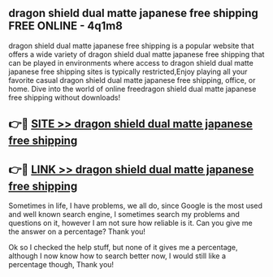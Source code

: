 ## dragon shield dual matte japanese free shipping FREE ONLINE - 4q1m8

dragon shield dual matte japanese free shipping is a popular website that offers a wide variety of dragon shield dual matte japanese free shipping that can be played in environments where access to dragon shield dual matte japanese free shipping sites is typically restricted,Enjoy playing all your favorite casual dragon shield dual matte japanese free shipping, office, or home. Dive into the world of online freedragon shield dual matte japanese free shipping without downloads!

## 👉🔴 [SITE >> dragon shield dual matte japanese free shipping](http://news.freeplayer.one?title=dragon_shield_dual_matte_japanese_free_shipping&ref=FRRE)

## 👉🔴 [LINK >> dragon shield dual matte japanese free shipping](http://news.freeplayer.one?title=dragon_shield_dual_matte_japanese_free_shipping&ref=FREE)

Sometimes in life, I have problems, we all do, since Google is the most used and well known search engine, I sometimes search my problems and questions on it, however I am not sure how reliable is it. Can you give me the answer on a percentage? Thank you!

Ok so I checked the help stuff, but none of it gives me a percentage, although I now know how to search better now, I would still like a percentage though, Thank you!